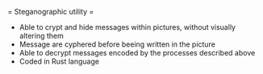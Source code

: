 = Steganographic utility =

* Able to crypt and hide messages within pictures, without visually altering them
* Message are cyphered before beeing written in the picture
* Able to decrypt messages encoded by the processes described above
* Coded in Rust language